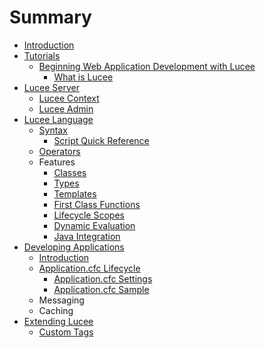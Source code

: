 # Summary

* [Introduction](README.md)
* [Tutorials](chapter1.md)
   * [Beginning Web Application Development with Lucee](beginning_web_application_development_with_lucee.md)
       * [What is Lucee](what_is_lucee.md)
* [Lucee Server](lucee_server.md)
   * [Lucee Context](lucee_context.md)
   * [Lucee Admin](lucee_admin.md)
* [Lucee Language](lucee_language.md)
   * [Syntax](syntax.md)
       * [Script Quick Reference](script_cheat_sheet.md)
   * [Operators](operators.md)
   * Features
       * [Classes](classes.md)
       * [Types](types.md)
       * [Templates](templates.md)
       * [First Class Functions](first_class_functions.md)
       * [Lifecycle Scopes](lifecycle_scopes.md)
       * [Dynamic Evaluation](dynamic_evaluation.md)
       * [Java Integration](java_integration.md)
* [Developing Applications](developing_applications.md)
   * [Introduction](introduction.md)
   * [Application.cfc Lifecycle](applicationcfc_lifecycle.md)
       * [Application.cfc Settings](applicationcfc_settings.md)
       * [Application.cfc Sample](applicationcfc_sample.md)
   * Messaging
   * Caching
* [Extending Lucee](extending_lucee.md)
   * [Custom Tags](custom_tags.md)

